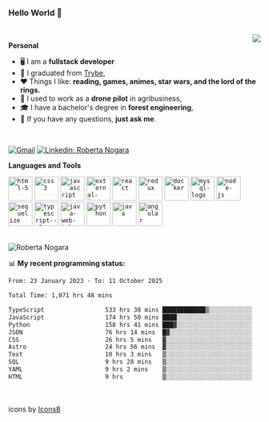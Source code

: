 ### Hello World 👋

<br />

<img align="right" src="https://github.blog/wp-content/uploads/2018/10/46896184-b679fc80-ce30-11e8-88bf-921e9b788f7c.gif?resize=200%2C200"  />

**Personal**
- 🖥️ I am a **fullstack developer**
- 📖 I graduated from [Trybe](https://www.betrybe.com/),
- ❤️ Things I like: **reading, games, animes, star wars, and the lord of the rings.** 
- 🌾 I used to work as a **drone pilot** in agribusiness,
- 🎓 I have a bachelor's degree in **forest engineering**,
- 💬 If you have any questions, **just ask me**.

<br />

[![Gmail](https://img.icons8.com/neon/96/gmail.png)](mailto:r.nogara.dev@gmail.com)
[![Linkedin: Roberta Nogara](https://img.icons8.com/neon/96/linkedin.png)](https://www.linkedin.com/in/robertanogara/)

**Languages and Tools**  

<code><img width="48" height="48" src="https://img.icons8.com/fluency/48/html-5.png" alt="html-5"/></code>
<code><img width="48" height="48" src="https://img.icons8.com/fluency/48/css3.png" alt="css3"/></code>
<code><img width="48" height="48" src="https://img.icons8.com/fluency/48/javascript.png" alt="javascript"/></code>
<code><img width="48" height="48" src="https://img.icons8.com/external-tal-revivo-color-tal-revivo/48/external-jest-can-collect-code-coverage-information-from-entire-projects-logo-color-tal-revivo.png" alt="external-jest-can-collect-code-coverage-information-from-entire-projects-logo-color-tal-revivo"/></code>
<code><img width="48" height="48" src="https://img.icons8.com/office/40/react.png" alt="react"/></code>
<code><img width="48" height="48" src="https://img.icons8.com/color/48/redux.png" alt="redux"/></code>
<code><img width="48" height="48" src="https://img.icons8.com/fluency/48/docker.png" alt="docker"/></code>
<code><img width="48" height="48" src="https://img.icons8.com/fluency/48/mysql-logo.png" alt="mysql-logo"/></code>
<code><img width="48" height="48" src="https://img.icons8.com/fluency/48/node-js.png" alt="node-js"/></code>
<code><img width="48" height="48" src="https://cdn.icon-icons.com/icons2/2415/PNG/512/sequelize_original_logo_icon_146348.png" alt="sequelize"/></code>
<code><img width="48" height="48" src="https://img.icons8.com/fluency/48/typescript--v2.png" alt="typescript--v2"/></code>
<code><img width="48" height="48" src="https://img.icons8.com/color/48/java-web-token.png" alt="java-web-token"/></code>
<code><img width="48" height="48" src="https://img.icons8.com/fluency/48/python.png" alt="python"/></code>
<code><img width="48" height="48" src="https://img.icons8.com/color/48/java-coffee-cup-logo--v1.png" alt="java"/></code>
<code><img width="48" height="48" src="https://img.icons8.com/fluency/48/angularjs.png" alt="angular"/></code>

<br />
<img src="https://github-readme-stats.vercel.app/api?username=rnogara&count_private=true&show_icons=true" alt="Roberta Nogara" />
<br />

📊 **My recent programming status:**
<!--START_SECTION:waka-->

```txt
From: 23 January 2023 - To: 11 October 2025

Total Time: 1,071 hrs 48 mins

TypeScript                 533 hrs 38 mins ████████████▒░░░░░░░░░░░░   49.79 %
JavaScript                 174 hrs 50 mins ████░░░░░░░░░░░░░░░░░░░░░   16.31 %
Python                     158 hrs 41 mins ███▓░░░░░░░░░░░░░░░░░░░░░   14.81 %
JSON                       76 hrs 14 mins  █▓░░░░░░░░░░░░░░░░░░░░░░░   07.11 %
CSS                        26 hrs 5 mins   ▓░░░░░░░░░░░░░░░░░░░░░░░░   02.43 %
Astro                      24 hrs 56 mins  ▓░░░░░░░░░░░░░░░░░░░░░░░░   02.33 %
Text                       10 hrs 3 mins   ▒░░░░░░░░░░░░░░░░░░░░░░░░   00.94 %
SQL                        9 hrs 28 mins   ▒░░░░░░░░░░░░░░░░░░░░░░░░   00.88 %
YAML                       9 hrs 2 mins    ▒░░░░░░░░░░░░░░░░░░░░░░░░   00.84 %
HTML                       9 hrs           ▒░░░░░░░░░░░░░░░░░░░░░░░░   00.84 %
```

<!--END_SECTION:waka-->

<br />
<br />
icons by <a href="https://icons8.com">Icons8</a>
